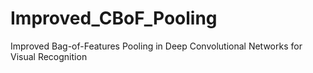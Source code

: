 # Improved_CBoF_Pooling
Improved Bag-of-Features Pooling in Deep Convolutional Networks for Visual Recognition
